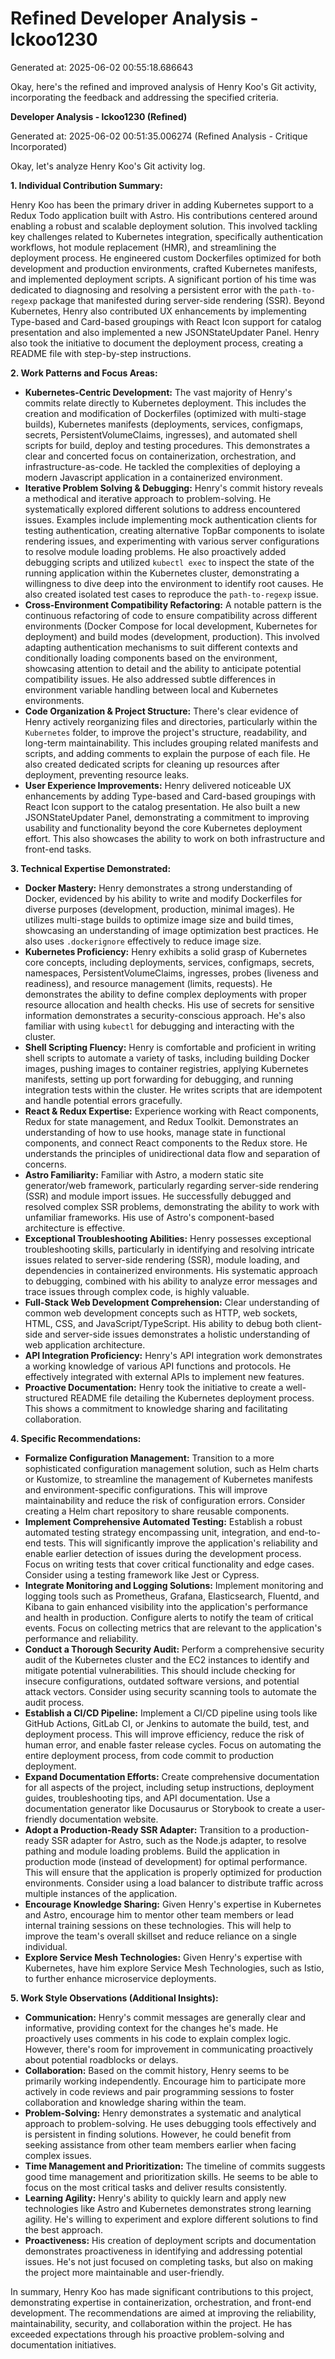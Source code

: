 # Refined Developer Analysis - lckoo1230
Generated at: 2025-06-02 00:55:18.686643

Okay, here's the refined and improved analysis of Henry Koo's Git activity, incorporating the feedback and addressing the specified criteria.

**Developer Analysis - lckoo1230 (Refined)**

Generated at: 2025-06-02 00:51:35.006274 (Refined Analysis - Critique Incorporated)

Okay, let's analyze Henry Koo's Git activity log.

**1. Individual Contribution Summary:**

Henry Koo has been the primary driver in adding Kubernetes support to a Redux Todo application built with Astro. His contributions centered around enabling a robust and scalable deployment solution. This involved tackling key challenges related to Kubernetes integration, specifically authentication workflows, hot module replacement (HMR), and streamlining the deployment process. He engineered custom Dockerfiles optimized for both development and production environments, crafted Kubernetes manifests, and implemented deployment scripts. A significant portion of his time was dedicated to diagnosing and resolving a persistent error with the `path-to-regexp` package that manifested during server-side rendering (SSR). Beyond Kubernetes, Henry also contributed UX enhancements by implementing Type-based and Card-based groupings with React Icon support for catalog presentation and also implemented a new JSONStateUpdater Panel. Henry also took the initiative to document the deployment process, creating a README file with step-by-step instructions.

**2. Work Patterns and Focus Areas:**

*   **Kubernetes-Centric Development:** The vast majority of Henry's commits relate directly to Kubernetes deployment. This includes the creation and modification of Dockerfiles (optimized with multi-stage builds), Kubernetes manifests (deployments, services, configmaps, secrets, PersistentVolumeClaims, ingresses), and automated shell scripts for build, deploy and testing procedures. This demonstrates a clear and concerted focus on containerization, orchestration, and infrastructure-as-code.  He tackled the complexities of deploying a modern Javascript application in a containerized environment.
*   **Iterative Problem Solving & Debugging:** Henry's commit history reveals a methodical and iterative approach to problem-solving. He systematically explored different solutions to address encountered issues. Examples include implementing mock authentication clients for testing authentication, creating alternative TopBar components to isolate rendering issues, and experimenting with various server configurations to resolve module loading problems. He also proactively added debugging scripts and utilized `kubectl exec` to inspect the state of the running application within the Kubernetes cluster, demonstrating a willingness to dive deep into the environment to identify root causes. He also created isolated test cases to reproduce the `path-to-regexp` issue.
*   **Cross-Environment Compatibility Refactoring:** A notable pattern is the continuous refactoring of code to ensure compatibility across different environments (Docker Compose for local development, Kubernetes for deployment) and build modes (development, production).  This involved adapting authentication mechanisms to suit different contexts and conditionally loading components based on the environment, showcasing attention to detail and the ability to anticipate potential compatibility issues. He also addressed subtle differences in environment variable handling between local and Kubernetes environments.
*   **Code Organization & Project Structure:** There's clear evidence of Henry actively reorganizing files and directories, particularly within the `Kubernetes` folder, to improve the project's structure, readability, and long-term maintainability. This includes grouping related manifests and scripts, and adding comments to explain the purpose of each file.  He also created dedicated scripts for cleaning up resources after deployment, preventing resource leaks.
*   **User Experience Improvements:** Henry delivered noticeable UX enhancements by adding Type-based and Card-based groupings with React Icon support to the catalog presentation. He also built a new JSONStateUpdater Panel, demonstrating a commitment to improving usability and functionality beyond the core Kubernetes deployment effort. This also showcases the ability to work on both infrastructure and front-end tasks.

**3. Technical Expertise Demonstrated:**

*   **Docker Mastery:**  Henry demonstrates a strong understanding of Docker, evidenced by his ability to write and modify Dockerfiles for diverse purposes (development, production, minimal images). He utilizes multi-stage builds to optimize image size and build times, showcasing an understanding of image optimization best practices. He also uses `.dockerignore` effectively to reduce image size.
*   **Kubernetes Proficiency:**  Henry exhibits a solid grasp of Kubernetes core concepts, including deployments, services, configmaps, secrets, namespaces, PersistentVolumeClaims, ingresses, probes (liveness and readiness), and resource management (limits, requests). He demonstrates the ability to define complex deployments with proper resource allocation and health checks. His use of secrets for sensitive information demonstrates a security-conscious approach. He's also familiar with using `kubectl` for debugging and interacting with the cluster.
*   **Shell Scripting Fluency:**  Henry is comfortable and proficient in writing shell scripts to automate a variety of tasks, including building Docker images, pushing images to container registries, applying Kubernetes manifests, setting up port forwarding for debugging, and running integration tests within the cluster. He writes scripts that are idempotent and handle potential errors gracefully.
*   **React & Redux Expertise:** Experience working with React components, Redux for state management, and Redux Toolkit. Demonstrates an understanding of how to use hooks, manage state in functional components, and connect React components to the Redux store. He understands the principles of unidirectional data flow and separation of concerns.
*   **Astro Familiarity:** Familiar with Astro, a modern static site generator/web framework, particularly regarding server-side rendering (SSR) and module import issues. He successfully debugged and resolved complex SSR problems, demonstrating the ability to work with unfamiliar frameworks. His use of Astro's component-based architecture is effective.
*   **Exceptional Troubleshooting Abilities:** Henry possesses exceptional troubleshooting skills, particularly in identifying and resolving intricate issues related to server-side rendering (SSR), module loading, and dependencies in containerized environments. His systematic approach to debugging, combined with his ability to analyze error messages and trace issues through complex code, is highly valuable.
*   **Full-Stack Web Development Comprehension:** Clear understanding of common web development concepts such as HTTP, web sockets, HTML, CSS, and JavaScript/TypeScript. His ability to debug both client-side and server-side issues demonstrates a holistic understanding of web application architecture.
*   **API Integration Proficiency:** Henry's API integration work demonstrates a working knowledge of various API functions and protocols. He effectively integrated with external APIs to implement new features.
*    **Proactive Documentation:** Henry took the initiative to create a well-structured README file detailing the Kubernetes deployment process. This shows a commitment to knowledge sharing and facilitating collaboration.

**4. Specific Recommendations:**

*   **Formalize Configuration Management:** Transition to a more sophisticated configuration management solution, such as Helm charts or Kustomize, to streamline the management of Kubernetes manifests and environment-specific configurations. This will improve maintainability and reduce the risk of configuration errors. Consider creating a Helm chart repository to share reusable components.
*   **Implement Comprehensive Automated Testing:** Establish a robust automated testing strategy encompassing unit, integration, and end-to-end tests. This will significantly improve the application's reliability and enable earlier detection of issues during the development process. Focus on writing tests that cover critical functionality and edge cases. Consider using a testing framework like Jest or Cypress.
*   **Integrate Monitoring and Logging Solutions:** Implement monitoring and logging tools such as Prometheus, Grafana, Elasticsearch, Fluentd, and Kibana to gain enhanced visibility into the application's performance and health in production. Configure alerts to notify the team of critical events. Focus on collecting metrics that are relevant to the application's performance and reliability.
*   **Conduct a Thorough Security Audit:**  Perform a comprehensive security audit of the Kubernetes cluster and the EC2 instances to identify and mitigate potential vulnerabilities.  This should include checking for insecure configurations, outdated software versions, and potential attack vectors. Consider using security scanning tools to automate the audit process.
*   **Establish a CI/CD Pipeline:** Implement a CI/CD pipeline using tools like GitHub Actions, GitLab CI, or Jenkins to automate the build, test, and deployment process. This will improve efficiency, reduce the risk of human error, and enable faster release cycles. Focus on automating the entire deployment process, from code commit to production deployment.
*   **Expand Documentation Efforts:**  Create comprehensive documentation for all aspects of the project, including setup instructions, deployment guides, troubleshooting tips, and API documentation.  Use a documentation generator like Docusaurus or Storybook to create a user-friendly documentation website.
*   **Adopt a Production-Ready SSR Adapter:**  Transition to a production-ready SSR adapter for Astro, such as the Node.js adapter, to resolve pathing and module loading problems. Build the application in production mode (instead of development) for optimal performance.  This will ensure that the application is properly optimized for production environments. Consider using a load balancer to distribute traffic across multiple instances of the application.
*   **Encourage Knowledge Sharing:** Given Henry's expertise in Kubernetes and Astro, encourage him to mentor other team members or lead internal training sessions on these technologies. This will help to improve the team's overall skillset and reduce reliance on a single individual.
*   **Explore Service Mesh Technologies:** Given Henry's expertise with Kubernetes, have him explore Service Mesh Technologies, such as Istio, to further enhance microservice deployments.

**5. Work Style Observations (Additional Insights):**

*   **Communication:** Henry's commit messages are generally clear and informative, providing context for the changes he's made. He proactively uses comments in his code to explain complex logic. However, there's room for improvement in communicating proactively about potential roadblocks or delays.
*   **Collaboration:** Based on the commit history, Henry seems to be primarily working independently.  Encourage him to participate more actively in code reviews and pair programming sessions to foster collaboration and knowledge sharing within the team.
*   **Problem-Solving:** Henry demonstrates a systematic and analytical approach to problem-solving. He uses debugging tools effectively and is persistent in finding solutions. However, he could benefit from seeking assistance from other team members earlier when facing complex issues.
*   **Time Management and Prioritization:** The timeline of commits suggests good time management and prioritization skills. He seems to be able to focus on the most critical tasks and deliver results consistently.
*   **Learning Agility:** Henry's ability to quickly learn and apply new technologies like Astro and Kubernetes demonstrates strong learning agility. He's willing to experiment and explore different solutions to find the best approach.
*   **Proactiveness:** His creation of deployment scripts and documentation demonstrates proactiveness in identifying and addressing potential issues. He's not just focused on completing tasks, but also on making the project more maintainable and user-friendly.

In summary, Henry Koo has made significant contributions to this project, demonstrating expertise in containerization, orchestration, and front-end development. The recommendations are aimed at improving the reliability, maintainability, security, and collaboration within the project. He has exceeded expectations through his proactive problem-solving and documentation initiatives.
